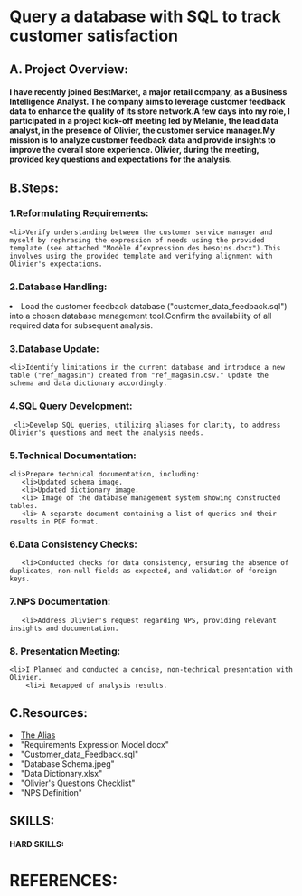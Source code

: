 # Query a database with SQL to track customer satisfaction

## A. Project Overview:

#### I have recently joined BestMarket, a major retail company, as a Business Intelligence Analyst. The company aims to leverage customer feedback data to enhance the quality of its store network.A few days into my role, I participated in a project kick-off meeting led by Mélanie, the lead data analyst, in the presence of Olivier, the customer service manager.My mission is to analyze customer feedback data and provide insights to improve the overall store experience. Olivier, during the meeting, provided key questions and expectations for the analysis.

## B.Steps:


  ### 1.Reformulating Requirements:
    <li>Verify understanding between the customer service manager and myself by rephrasing the expression of needs using the provided template (see attached "Modèle d’expression des besoins.docx").This involves using the provided template and verifying alignment with Olivier's expectations.
  
  
  ###  2.Database Handling:

   <li>Load the customer feedback database ("customer_data_feedback.sql") into a chosen database management tool.Confirm the availability of all required data for subsequent analysis.


  ### 3.Database Update:

    <li>Identify limitations in the current database and introduce a new table ("ref_magasin") created from "ref_magasin.csv." Update the schema and data dictionary accordingly.

  ### 4.SQL Query Development:
     <li>Develop SQL queries, utilizing aliases for clarity, to address Olivier's questions and meet the analysis needs.

  ### 5.Technical Documentation:
    <li>Prepare technical documentation, including:
       <li>Updated schema image.
       <li>Updated dictionary image.
       <li> Image of the database management system showing constructed tables.
       <li> A separate document containing a list of queries and their results in PDF format.


  ### 6.Data Consistency Checks:

       <li>Conducted checks for data consistency, ensuring the absence of duplicates, non-null fields as expected, and validation of foreign keys.


   ### 7.NPS Documentation:
       <li>Address Olivier's request regarding NPS, providing relevant insights and documentation.

       
   ### 8.  Presentation Meeting:
    <li>I Planned and conducted a concise, non-technical presentation with Olivier.
        <li>i Recapped of analysis results.

   ## C.Resources:
<li><a href=https://sql.sh/cours/alias>The Alias</a>
     <li>"Requirements Expression Model.docx"
     <li>"Customer_data_Feedback.sql"
     <li>"Database Schema.jpeg"
     <li>"Data Dictionary.xlsx"
     <li>"Olivier's Questions Checklist"
     <li>"NPS Definition"

## SKILLS:

  #### HARD SKILLS:


 # REFERENCES:

       
